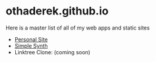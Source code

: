 # othaderek.github.io

Here is a master list of all of my web apps and static sites

* [Personal Site](http://otha.me)
* [Simple Synth](https://cryptic-refuge-07980.herokuapp.com/)
* Linktree Clone: (coming soon)
